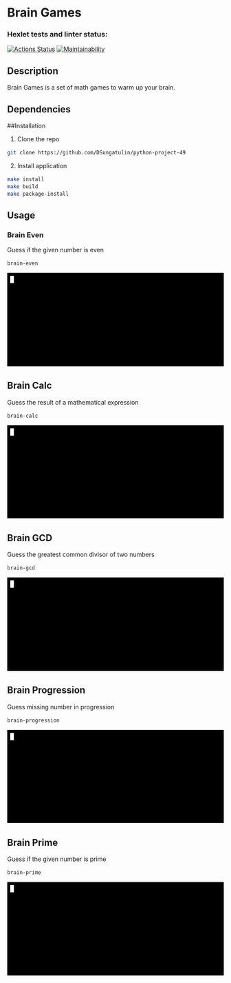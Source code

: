 # Brain Games
### Hexlet tests and linter status:
[![Actions Status](https://github.com/DSungatulin/python-project-49/workflows/hexlet-check/badge.svg)](https://github.com/DSungatulin/python-project-49/actions)
[![Maintainability](https://api.codeclimate.com/v1/badges/2581ad2594ed7cb96796/maintainability)](https://codeclimate.com/github/DSungatulin/python-project-49/maintainability)

## Description

Brain Games is a set of math games to warm up your brain.

## Dependencies

##Installation

1. Clone the repo

```bash
git clone https://github.com/DSungatulin/python-project-49
```
2. Install application

```bash
make install
make build
make package-install
```
## Usage

### Brain Even

Guess if the given number is even

```bash
brain-even
```

![](https://github.com/DSungatulin/python-project-49/blob/main/brain-calc.gif)

## Brain Calc

Guess the result of a mathematical expression

```bash
brain-calc
```

![](https://github.com/DSungatulin/python-project-49/blob/main/brain-calc.gif)
## Brain GCD

Guess the greatest common divisor of two numbers

```bash
brain-gcd
```

![](https://github.com/DSungatulin/python-project-49/blob/main/brain-gcd.gif)

## Brain Progression

Guess missing number in progression

```bash
brain-progression
```

![](https://github.com/DSungatulin/python-project-49/blob/main/brain-progression.gif)

## Brain Prime

Guess if the given number is prime

```bash
brain-prime
```

![](https://github.com/DSungatulin/python-project-49/blob/main/brain-prime.gif)
